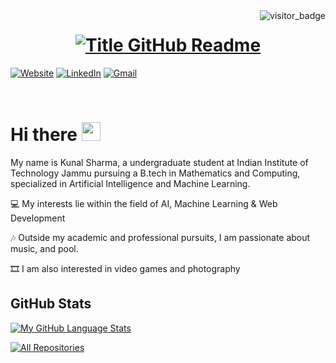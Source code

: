 <img align="right" src="https://api.visitorbadge.io/api/visitors?path=https%3A%2F%2Fgithub.com%2Fkunalsharma-iitjmu&countColor=%23263759&style=default" alt="visitor_badge">

<h1 style="text-align: center;">
  <a href="https://git.io/typing-svg" target="_blank">
    <img src="https://readme-typing-svg.herokuapp.com?font=Inter&weight=800&size=35&duration=3000&pause=500&multiline=true&width=650&height=140&lines=%24+whoami;Kunal+Sharma" alt="Title GitHub Readme" />
  </a>
</h1>

[![Website](https://img.shields.io/badge/Website-kunalsharma.com-informational?style=flat-square&color=00ADB5&logo=about.me&logoColor=white)](https://kunalsharma-iitjmu.github.io/)
[![LinkedIn](https://img.shields.io/badge/LinkedIn-KunalSharma-informational?style=flat-square&logo=linkedin&logoColor=white)](https://www.linkedin.com/in/ks-iitjmu/)
[![Gmail](https://img.shields.io/badge/Gmail-KunalSharma-informational?style=flat-square&color=EA4335&logo=gmail&logoColor=white)](mailto:2023uma0221@iitjammu.ac.in?subject=Hey!)

<br>

# Hi there <img src="https://raw.githubusercontent.com/umenzi/umenzi/main/wave.gif" width="30px">

My name is Kunal Sharma, a undergraduate student at Indian Institute of Technology Jammu pursuing a B.tech in Mathematics and Computing, specialized in Artificial Intelligence and Machine Learning.


💻 My interests lie within the field of AI, Machine Learning & Web Development

🎶 Outside my academic and professional pursuits, I am passionate about music, and pool.

🎞️ I am also interested in video games and photography

## GitHub Stats

<!-- [![My GitHub Language Stats](https://github-readme-stats.vercel.app/api/?username=umenzi&langs_count=5&theme=react&bg_color=1F222E&title_color=F85D7F&hide_border=true&icon_color=F8D866)]()
 -->
[![My GitHub Language Stats](https://github-readme-stats.vercel.app/api/top-langs/?username=kunalsharma-iitjmu&langs_count=5&theme=react&bg_color=1F222E&title_color=F85D7F&hide_border=true&icon_color=F8D866)]()

<a href="https://github.com/kunalsharma-iitjmu?tab=repositories"><img alt="All Repositories" title="All Repositories" src="https://custom-icon-badges.demolab.com/badge/-Click%20Here%20For%20All%20My%20Repos-1F222E?style=for-the-badge&logoColor=white&logo=repo"/></a>
